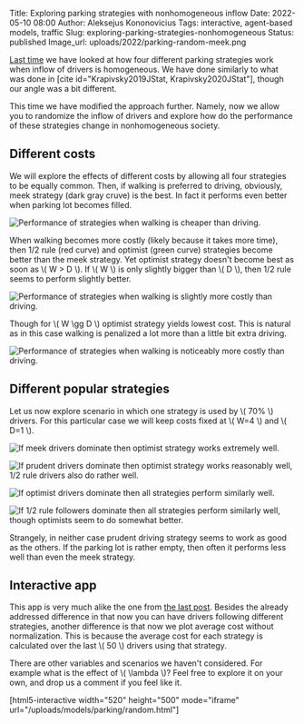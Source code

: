 Title: Exploring parking strategies with nonhomogeneous inflow
Date: 2022-05-10 08:00
Author: Aleksejus Kononovicius
Tags: interactive, agent-based models, traffic
Slug: exploring-parking-strategies-nonhomogeneous
Status: published
Image_url: uploads/2022/parking-random-meek.png

[Last time]({filename}/articles/2022/exploring-parking-strategies.md) we
have looked at how four different parking strategies work when inflow of
drivers is homogeneous. We have done similarly to what was done in [cite
id="Krapivsky2019JStat, Krapivsky2020JStat"], though our angle was a bit
different.

This time we have modified the approach further. Namely, now we allow you to
randomize the inflow of drivers and explore how do the performance of these
strategies change in nonhomogeneous society.
<!--more-->

## Different costs

We will explore the effects of different costs by allowing all four
strategies to be equally common. Then, if walking is preferred to driving,
obviously, meek strategy (dark gray cruve) is the best. In fact it performs
even better when parking lot becomes filled.

![Performance of strategies when walking is cheaper than
driving.]({static}/uploads/2022/parking-random-W0.5.png "Performance of strategies
when walking is cheaper than driving.")

When walking becomes more costly (likely because it takes more time), then
1/2 rule (red curve) and optimist (green curve) strategies become better
than the meek strategy. Yet optimist strategy doesn't become best as soon as
\\\( W > D \\\). If \\\( W \\\) is only slightly bigger than \\\( D \\\),
then 1/2 rule seems to perform slightly better.

![Performance of strategies when walking is slightly more costly than
driving.]({static}/uploads/2022/parking-random-W2.png "Performance of strategies
when walking is slightly more costly than driving.")

Though for \\\( W \gg D \\\) optimist strategy yields lowest cost. This is
natural as in this case walking is penalized a lot more than a little bit
extra driving.

![Performance of strategies when walking is noticeably more costly than
driving.]({static}/uploads/2022/parking-random-W4.png "Performance of strategies
when walking is noticeably more costly than driving.")

## Different popular strategies

Let us now explore scenario in which one strategy is used by \\\( 70\% \\\)
drivers. For this particular case we will keep costs fixed at \\\( W=4 \\\)
and \\\( D=1 \\\).

![If meek drivers dominate then optimist strategy works extremely
well.]({static}/uploads/2022/parking-random-meek.png "If meek drivers dominate then
optimist strategy works extremely well.")

![If prudent drivers dominate then optimist strategy works reasonably well,
1/2 rule drivers also do rather
well.]({static}/uploads/2022/parking-random-prudent.png "If prudent drivers dominate
then optimist strategy works reasonably well, 1/2 rule drivers also do
rather well.")

![If optimist drivers dominate then all strategies perform similarly
well.]({static}/uploads/2022/parking-random-optimist.png "If optimist drivers
dominate then all strategies perform similarly well.")

![If 1/2 rule followers dominate then all strategies perform similarly well,
though optimists seem to do somewhat
better.]({static}/uploads/2022/parking-random-half.png "If 1/2 rule followers
dominate then all strategies perform similarly well, though optimists seem
to do somewhat better.")

Strangely, in neither case prudent driving strategy seems to work as good as
the others. If the parking lot is rather empty, then often it performs less
well than even the meek strategy.

## Interactive app

This app is very much alike the one from [the last
post]({filename}/articles/2022/exploring-parking-strategies.md). Besides the
already addressed difference in that now you can have drivers following
different strategies, another difference is that now we plot average cost
without normalization. This is because the average cost for each strategy is
calculated over the last \\\( 50 \\\) drivers using that strategy.

There are other variables and scenarios we haven't considered. For example
what is the effect of \\\( \lambda \\\)? Feel free to explore it on your
own, and drop us a comment if you feel like it.

[html5-interactive width="520" height="500" mode="iframe"
url="/uploads/models/parking/random.html"]
